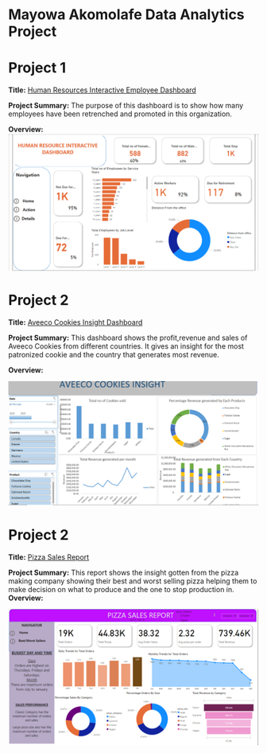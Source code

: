 # Mayowa Akomolafe Data Analytics Project
# Project 1 
**Title:** [Human Resources Interactive Employee Dashboard](https://github.com/Mayowa2/Data-Analytic-Project)

**Project Summary:** The purpose of this dashboard is to show how many employees have been retrenched and promoted in this organization.

**Overview:** 
![HR](HR.png)

# Project 2
**Title:** [Aveeco Cookies Insight Dashboard](https://github.com/Mayowa2/Data-Analytic-Project)

**Project Summary:**  This dashboard shows the profit,revenue and sales of Aveeco Cookies from different countries. It gives an insight for the most patronized cookie and the country that generates most revenue.

**Overview:**

![AVEECO](AVEECO.png)

# Project 2
**Title:** [Pizza Sales Report](https://github.com/Mayowa2/Data-Analytic-Project)

**Project Summary:**  This report shows the insight gotten from the pizza making company showing their best and worst selling pizza helping them to make decision on what to produce and the one to stop production in.
**Overview:**

![PIZZA](PIZZA.png)


